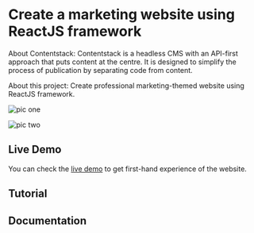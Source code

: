 # Create a marketing website using ReactJS framework

About Contentstack: Contentstack is a headless CMS with an API-first approach that puts content at the centre. It is designed to simplify the process of publication by separating code from content.

About this project: Create professional marketing-themed website using ReactJS framework.

![pic one](https://user-images.githubusercontent.com/29656920/74821414-8f3b1580-5329-11ea-99ad-1b9b477eaaf7.png)

![pic two](https://user-images.githubusercontent.com/29656920/74821435-9d893180-5329-11ea-86b4-5189869c0be8.png)

## Live Demo

You can check the [live demo](https://hopeful-nobel-47d909.netlify.com/) to get first-hand experience of the website.

## Tutorial


## Documentation


